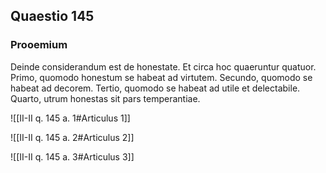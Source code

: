 ## Quaestio 145

### Prooemium

Deinde considerandum est de honestate. Et circa hoc quaeruntur quatuor. Primo, quomodo honestum se habeat ad virtutem. Secundo, quomodo se habeat ad decorem. Tertio, quomodo se habeat ad utile et delectabile. Quarto, utrum honestas sit pars temperantiae.

![[II-II q. 145 a. 1#Articulus 1]]

![[II-II q. 145 a. 2#Articulus 2]]

![[II-II q. 145 a. 3#Articulus 3]]

